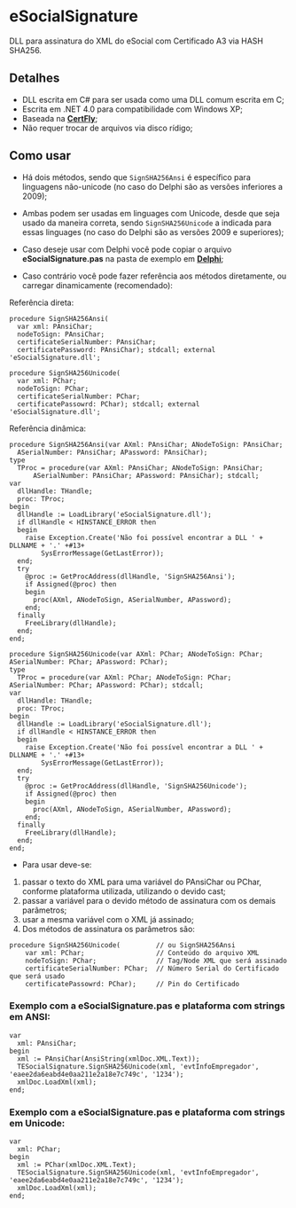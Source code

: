 # eSocialSignature

DLL para assinatura do XML do eSocial com Certificado A3 via HASH SHA256.

## Detalhes

- DLL escrita em C# para ser usada como uma DLL comum escrita em C;
- Escrita em .NET 4.0 para compatibilidade com Windows XP;
- Baseada na **[CertFly](https://github.com/leivio/CertFly)**;
- Não requer trocar de arquivos via disco rídigo;

## Como usar

- Há dois métodos, sendo que `SignSHA256Ansi` é específico para linguagens não-unicode (no caso do Delphi são as versões inferiores a 2009);

- Ambas podem ser usadas em linguages com Unicode, desde que seja usado da maneira correta, sendo `SignSHA256Unicode` a indicada para essas linguages (no caso do Delphi são as versões 2009 e superiores);

- Caso deseje usar com Delphi você pode copiar o arquivo **eSocialSignature.pas** na pasta de exemplo em **[Delphi](https://github.com/tiagopsilva/eSocialSignature/tree/master/DelphiTest)**;

- Caso contrário você pode fazer referência aos métodos diretamente, ou carregar dinamicamente (recomendado):

Referência direta:
```
procedure SignSHA256Ansi(
  var xml: PAnsiChar;
  nodeToSign: PAnsiChar;
  certificateSerialNumber: PAnsiChar;
  certificatePassword: PAnsiChar); stdcall; external 'eSocialSignature.dll'; 

procedure SignSHA256Unicode(
  var xml: PChar;
  nodeToSign: PChar;
  certificateSerialNumber: PChar;
  certificatePassowrd: PChar); stdcall; external 'eSocialSignature.dll'; 
```

Referência dinâmica:
```
procedure SignSHA256Ansi(var AXml: PAnsiChar; ANodeToSign: PAnsiChar; 
  ASerialNumber: PAnsiChar; APassword: PAnsiChar);
type
  TProc = procedure(var AXml: PAnsiChar; ANodeToSign: PAnsiChar; 
      ASerialNumber: PAnsiChar; APassword: PAnsiChar); stdcall;
var
  dllHandle: THandle;
  proc: TProc;
begin
  dllHandle := LoadLibrary('eSocialSignature.dll');
  if dllHandle < HINSTANCE_ERROR then
  begin
    raise Exception.Create('Não foi possível encontrar a DLL ' + DLLNAME + '.' +#13+ 
        SysErrorMessage(GetLastError));
  end;
  try
    @proc := GetProcAddress(dllHandle, 'SignSHA256Ansi');
    if Assigned(@proc) then
    begin
      proc(AXml, ANodeToSign, ASerialNumber, APassword);
    end;
  finally
    FreeLibrary(dllHandle);
  end;
end;

procedure SignSHA256Unicode(var AXml: PChar; ANodeToSign: PChar; ASerialNumber: PChar; APassword: PChar);
type
  TProc = procedure(var AXml: PChar; ANodeToSign: PChar; ASerialNumber: PChar; APassword: PChar); stdcall;
var
  dllHandle: THandle;
  proc: TProc;
begin
  dllHandle := LoadLibrary('eSocialSignature.dll');
  if dllHandle < HINSTANCE_ERROR then
  begin
    raise Exception.Create('Não foi possível encontrar a DLL ' + DLLNAME + '.' +#13+ 
        SysErrorMessage(GetLastError));
  end;
  try
    @proc := GetProcAddress(dllHandle, 'SignSHA256Unicode');
    if Assigned(@proc) then
    begin
      proc(AXml, ANodeToSign, ASerialNumber, APassword);
    end;
  finally
    FreeLibrary(dllHandle);
  end;
end;
```

- Para usar deve-se:  
1) passar o texto do XML para uma variável do PAnsiChar ou PChar, conforme plataforma utilizada, utilizando o devido cast;
2) passar a variável para o devido método de assinatura com os demais parâmetros;
3) usar a mesma variável com o XML já assinado;
4) Dos métodos de assinatura os parâmetros são:

```
procedure SignSHA256Unicode(         // ou SignSHA256Ansi
    var xml: PChar;                  // Conteúdo do arquivo XML
    nodeToSign: PChar;               // Tag/Node XML que será assinado
    certificateSerialNumber: PChar;  // Número Serial do Certificado que será usado
    certificatePassowrd: PChar);     // Pin do Certificado
```

### Exemplo com a eSocialSignature.pas e plataforma com strings em ANSI:

```
var
  xml: PAnsiChar;
begin
  xml := PAnsiChar(AnsiString(xmlDoc.XML.Text));
  TESocialSignature.SignSHA256Unicode(xml, 'evtInfoEmpregador', 'eaee2da6eabd4e0aa211e2a18e7c749c', '1234');
  xmlDoc.LoadXml(xml);
end;
```

### Exemplo com a eSocialSignature.pas e plataforma com strings em Unicode:

```
var
  xml: PChar;
begin
  xml := PChar(xmlDoc.XML.Text);
  TESocialSignature.SignSHA256Unicode(xml, 'evtInfoEmpregador', 'eaee2da6eabd4e0aa211e2a18e7c749c', '1234');
  xmlDoc.LoadXml(xml);
end;
```
